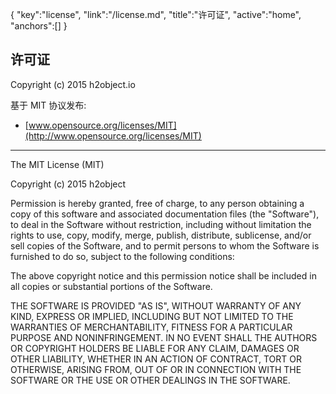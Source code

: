 {
   "key":"license",
   "link":"/license.md",
	"title":"许可证",
	"active":"home",
	"anchors":[]
}


许可证
----

Copyright (c) 2015 h2object.io

基于 MIT 协议发布:

* [www.opensource.org/licenses/MIT](http://www.opensource.org/licenses/MIT)

---
The MIT License (MIT)

Copyright (c) 2015 h2object

Permission is hereby granted, free of charge, to any person obtaining a copy
of this software and associated documentation files (the "Software"), to deal
in the Software without restriction, including without limitation the rights
to use, copy, modify, merge, publish, distribute, sublicense, and/or sell
copies of the Software, and to permit persons to whom the Software is
furnished to do so, subject to the following conditions:

The above copyright notice and this permission notice shall be included in all
copies or substantial portions of the Software.

THE SOFTWARE IS PROVIDED "AS IS", WITHOUT WARRANTY OF ANY KIND, EXPRESS OR
IMPLIED, INCLUDING BUT NOT LIMITED TO THE WARRANTIES OF MERCHANTABILITY,
FITNESS FOR A PARTICULAR PURPOSE AND NONINFRINGEMENT. IN NO EVENT SHALL THE
AUTHORS OR COPYRIGHT HOLDERS BE LIABLE FOR ANY CLAIM, DAMAGES OR OTHER
LIABILITY, WHETHER IN AN ACTION OF CONTRACT, TORT OR OTHERWISE, ARISING FROM,
OUT OF OR IN CONNECTION WITH THE SOFTWARE OR THE USE OR OTHER DEALINGS IN THE
SOFTWARE.


